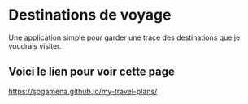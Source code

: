 # Destinations de voyage

Une application simple pour garder une trace des destinations que je voudrais visiter.

## Voici le lien pour voir cette page

https://sogamena.github.io/my-travel-plans/
